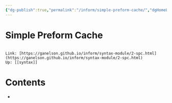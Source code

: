 ```yaml
---
{"dg-publish":true,"permalink":"/inform/simple-preform-cache/","dgHomeLink":true,"dgPassFrontmatter":false}
---
```


# Simple Preform Cache
```ad-info

Link: [https://ganelson.github.io/inform/syntax-module/2-spc.html](https://ganelson.github.io/inform/syntax-module/2-spc.html)
Up: [[syntax]]
```

# Contents
- 